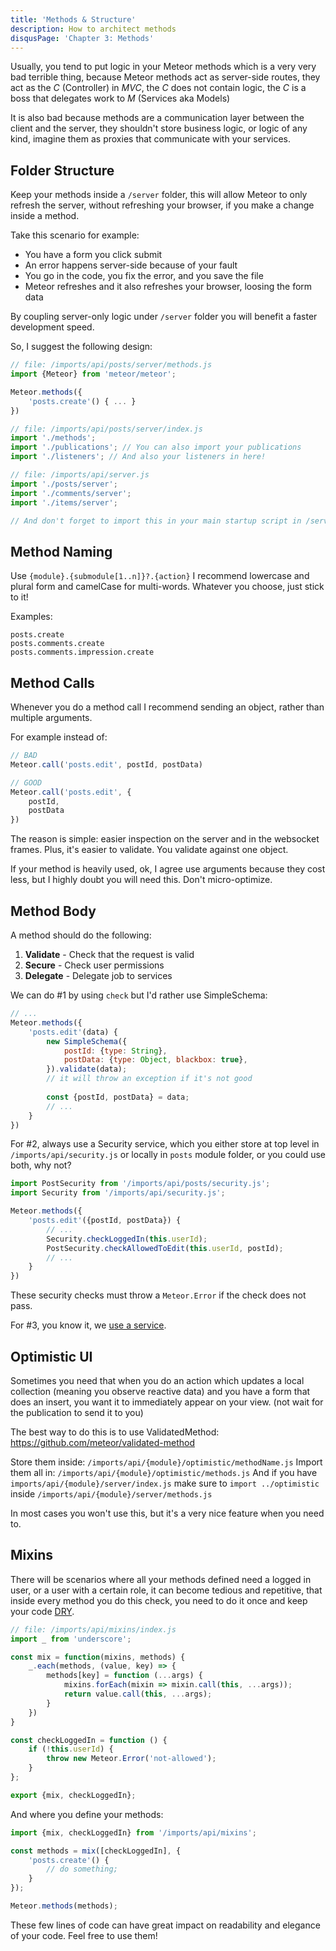 ```yaml
---
title: 'Methods & Structure'
description: How to architect methods
disqusPage: 'Chapter 3: Methods'
---
```


Usually, you tend to put logic in your Meteor methods which is a very very bad terrible thing, because Meteor methods act as server-side routes, they act as the *C* (Controller) in *MVC*, 
the *C* does not contain logic, the *C* is a boss that delegates work to *M* (Services aka Models)

It is also bad because methods are a communication layer between the client and the server, they shouldn't store business logic, or logic of any kind, imagine them as proxies that communicate with your services.

## Folder Structure

Keep your methods inside a `/server` folder, this will allow Meteor to only refresh the server, without refreshing your browser,
if you make a change inside a method.

Take this scenario for example:
- You have a form you click submit
- An error happens server-side because of your fault
- You go in the code, you fix the error, and you save the file
- Meteor refreshes and it also refreshes your browser, loosing the form data

By coupling server-only logic under `/server` folder you will benefit a faster development speed.

So, I suggest the following design:

```js
// file: /imports/api/posts/server/methods.js
import {Meteor} from 'meteor/meteor';

Meteor.methods({
    'posts.create'() { ... }
})
```

```js
// file: /imports/api/posts/server/index.js
import './methods';
import './publications'; // You can also import your publications
import './listeners'; // And also your listeners in here!
```

```js
// file: /imports/api/server.js
import './posts/server';
import './comments/server';
import './items/server';

// And don't forget to import this in your main startup script in /server/main.js
```

## Method Naming

Use `{module}.{submodule[1..n]}?.{action}`
I recommend lowercase and plural form and camelCase for multi-words. Whatever you choose, just stick to it!

Examples:

```
posts.create
posts.comments.create
posts.comments.impression.create
```

## Method Calls

Whenever you do a method call I recommend sending an object, rather than multiple arguments.

For example instead of:
```js
// BAD
Meteor.call('posts.edit', postId, postData)
```

```js
// GOOD
Meteor.call('posts.edit', {
    postId,
    postData
})
```

The reason is simple: easier inspection on the server and in the websocket frames. Plus, it's easier to validate. You validate against one object.

If your method is heavily used, ok, I agree use arguments because they cost less, but I highly doubt you will need this. Don't micro-optimize. 

## Method Body

A method should do the following:
1. **Validate** - Check that the request is valid
2. **Secure** - Check user permissions
3. **Delegate** - Delegate job to services

We can do #1 by using `check` but I'd rather use SimpleSchema:
```js
// ...
Meteor.methods({
    'posts.edit'(data) {
        new SimpleSchema({
            postId: {type: String},
            postData: {type: Object, blackbox: true},
        }).validate(data);
        // it will throw an exception if it's not good
        
        const {postId, postData} = data;
        // ...   
    }
})
```

For #2, always use a Security service, which you either store at top level in `/imports/api/security.js` or locally in `posts` module folder,
or you could use both, why not?

```js
import PostSecurity from '/imports/api/posts/security.js';
import Security from '/imports/api/security.js';

Meteor.methods({
    'posts.edit'({postId, postData}) {
        // ...
        Security.checkLoggedIn(this.userId);
        PostSecurity.checkAllowedToEdit(this.userId, postId);
        // ...
    }
})
```

These security checks must throw a `Meteor.Error` if the check does not pass.

For #3, you know it, we [use a service](/chapters/3/services.html).

## Optimistic UI

Sometimes you need that when you do an action which updates a local collection (meaning you observe reactive data) and
you have a form that does an insert, you want it to immediately appear on your view. (not wait for the publication to send it to you)

The best way to do this is to use ValidatedMethod: https://github.com/meteor/validated-method

Store them inside: `/imports/api/{module}/optimistic/methodName.js`
Import them all in: `/imports/api/{module}/optimistic/methods.js`
And if you have `imports/api/{module}/server/index.js` make sure to `import ../optimistic` inside `/imports/api/{module}/server/methods.js`

In most cases you won't use this, but it's a very nice feature when you need to.

## Mixins

There will be scenarios where all your methods defined need a logged in user, or a user with a certain role, it can become tedious and repetitive, that 
inside every method you do this check, you need to do it once and keep your code [DRY](https://en.wikipedia.org/wiki/Don%27t_repeat_yourself).


```js
// file: /imports/api/mixins/index.js
import _ from 'underscore';

const mix = function(mixins, methods) {
    _.each(methods, (value, key) => {
        methods[key] = function (...args) {
            mixins.forEach(mixin => mixin.call(this, ...args));
            return value.call(this, ...args);
        }
    })
}

const checkLoggedIn = function () {
    if (!this.userId) {
        throw new Meteor.Error('not-allowed');
    }
};

export {mix, checkLoggedIn};
```

And where you define your methods:
```js
import {mix, checkLoggedIn} from '/imports/api/mixins';

const methods = mix([checkLoggedIn], {
    'posts.create'() {
        // do something;
    }
});

Meteor.methods(methods);
```

These few lines of code can have great impact on readability and elegance of your code. Feel free to use them!




